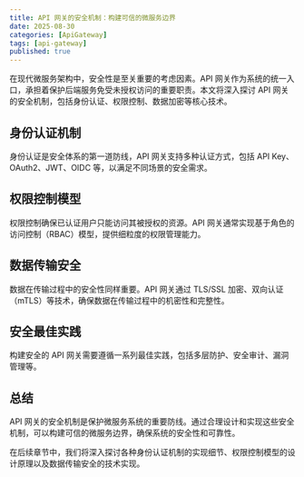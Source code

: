 ```yaml
---
title: API 网关的安全机制：构建可信的微服务边界
date: 2025-08-30
categories: [ApiGateway]
tags: [api-gateway]
published: true
---
```


在现代微服务架构中，安全性是至关重要的考虑因素。API 网关作为系统的统一入口，承担着保护后端服务免受未授权访问的重要职责。本文将深入探讨 API 网关的安全机制，包括身份认证、权限控制、数据加密等核心技术。

## 身份认证机制

身份认证是安全体系的第一道防线，API 网关支持多种认证方式，包括 API Key、OAuth2、JWT、OIDC 等，以满足不同场景的安全需求。

## 权限控制模型

权限控制确保已认证用户只能访问其被授权的资源。API 网关通常实现基于角色的访问控制（RBAC）模型，提供细粒度的权限管理能力。

## 数据传输安全

数据在传输过程中的安全性同样重要。API 网关通过 TLS/SSL 加密、双向认证（mTLS）等技术，确保数据在传输过程中的机密性和完整性。

## 安全最佳实践

构建安全的 API 网关需要遵循一系列最佳实践，包括多层防护、安全审计、漏洞管理等。

## 总结

API 网关的安全机制是保护微服务系统的重要防线。通过合理设计和实现这些安全机制，可以构建可信的微服务边界，确保系统的安全性和可靠性。

在后续章节中，我们将深入探讨各种身份认证机制的实现细节、权限控制模型的设计原理以及数据传输安全的技术实现。